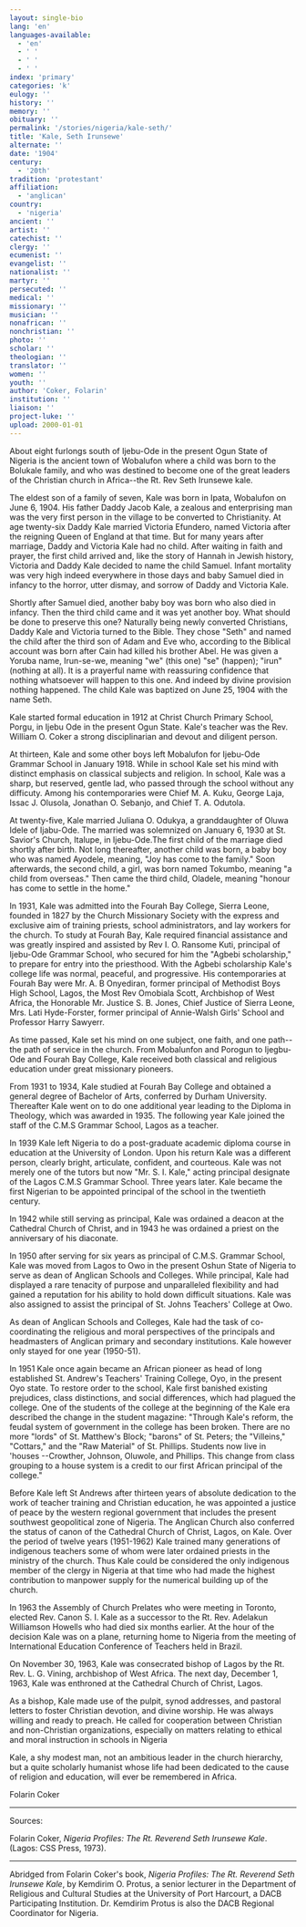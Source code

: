 ```yaml
---
layout: single-bio
lang: 'en'
languages-available:
  - 'en'
  - ' '
  - ' '
  - ' '
index: 'primary'
categories: 'k'
eulogy: ''
history: ''
memory: ''
obituary: ''
permalink: '/stories/nigeria/kale-seth/'
title: 'Kale, Seth Irunsewe'
alternate: ''
date: '1904'
century:
  - '20th'
tradition: 'protestant'
affiliation:
  - 'anglican'
country:
  - 'nigeria'
ancient: ''
artist: ''
catechist: ''
clergy: ''
ecumenist: ''
evangelist: ''
nationalist: ''
martyr: ''
persecuted: ''
medical: ''
missionary: ''
musician: ''
nonafrican: ''
nonchristian: ''
photo: ''
scholar: ''
theologian: ''
translator: ''
women: ''
youth: ''
author: 'Coker, Folarin'
institution: ''
liaison: ''
project-luke: ''
upload: 2000-01-01
---
```



About eight furlongs south of Ijebu-Ode in the present Ogun State of Nigeria is the ancient town of Wobalufon where a child was born to the Bolukale family, and who was destined to become one of the great leaders of the Christian church in Africa--the Rt. Rev Seth Irunsewe kale.

The eldest son of a family of seven, Kale was born in Ipata, Wobalufon on June 6, 1904. His father Daddy Jacob Kale, a zealous and enterprising man was the very first person in the village to be converted to Christianity. At age twenty-six Daddy Kale married Victoria Efundero, named Victoria after the reigning Queen of England at that time. But for many years after marriage, Daddy and Victoria Kale had no child. After waiting in faith and prayer, the first child arrived and, like the story of Hannah in Jewish history, Victoria and Daddy Kale decided to name the child Samuel. Infant mortality was very high indeed everywhere in those days and baby Samuel died in infancy to the horror, utter dismay, and sorrow of Daddy and Victoria Kale.

Shortly after Samuel died, another baby boy was born who also died in infancy. Then the third child came and it was yet another boy. What should be done to preserve this one? Naturally being newly converted Christians, Daddy Kale and Victoria turned to the Bible. They chose "Seth" and named the child after the third son of Adam and Eve who, according to the Biblical account was born after Cain had killed his brother Abel. He was given a Yoruba name, Irun-se-we, meaning "we" (this one) "se" (happen); "irun" (nothing at all). It is a prayerful name with reassuring confidence that nothing whatsoever will happen to this one. And indeed by divine provision nothing happened. The child Kale was baptized on June 25, 1904 with the name Seth.

Kale started formal education in 1912 at Christ Church Primary School, Porgu, in Ijebu Ode in the present Ogun State. Kale's teacher was the Rev. William O. Coker a strong disciplinarian and devout and diligent person.

At thirteen, Kale and some other boys left Mobalufon for Ijebu-Ode Grammar School in January 1918. While in school Kale set his mind with distinct emphasis on classical subjects and religion. In school, Kale was a sharp, but reserved, gentle lad, who passed through the school without any difficuty. Among his contemporaries were Chief M. A. Kuku, George Laja, Issac J. Olusola, Jonathan O. Sebanjo, and Chief T. A. Odutola.

At twenty-five, Kale married Juliana O. Odukya, a granddaughter of Oluwa Idele of Ijabu-Ode. The married was solemnized on January 6, 1930 at St. Savior's Church, Italupe, in Ijebu-Ode.The first child of the marriage died shortly after birth. Not long thereafter, another child was born, a baby boy who was named Ayodele, meaning, "Joy has come to the family." Soon afterwards, the second child, a girl, was born named Tokumbo, meaning "a child from overseas." Then came the third child, Oladele, meaning "honour has come to settle in the home."

In 1931, Kale was admitted into the Fourah Bay College, Sierra Leone, founded in 1827 by the Church Missionary Society with the express and exclusive aim of training priests, school administrators, and lay workers for the church. To study at Fourah Bay, Kale required financial assistance and was greatly inspired and assisted by Rev I. O. Ransome Kuti, principal of Ijebu-Ode Grammar School, who secured for him the "Agbebi scholarship," to prepare for entry into the priesthood. With the Agbebi scholarship Kale's college life was normal, peaceful, and progressive. His contemporaries at Fourah Bay were Mr. A. B Onyediran, former principal of Methodist Boys High School, Lagos, the Most Rev Omobiala Scott, Archbishop of West Africa, the Honorable Mr. Justice S. B. Jones, Chief Justice of Sierra Leone, Mrs. Lati Hyde-Forster, former principal of Annie-Walsh Girls' School and Professor Harry Sawyerr.

As time passed, Kale set his mind on one subject, one faith, and one path--the path of service in the church. From Mobalunfon and Porogun to Ijegbu-Ode and Fourah Bay College, Kale received both classical and religious education under great missionary pioneers.

From 1931 to 1934, Kale studied at Fourah Bay College and obtained a general degree of Bachelor of Arts, conferred by Durham University. Thereafter Kale went on to do one additional year leading to the Diploma in Theology, which was awarded in 1935. The following year Kale joined the staff of the C.M.S Grammar School, Lagos as a teacher.

In 1939 Kale left Nigeria to do a post-graduate academic diploma course in education at the University of London. Upon his return Kale was a different person, clearly bright, articulate, confident, and courteous. Kale was not merely one of the tutors but now "Mr. S. I. Kale," acting principal designate of the Lagos C.M.S Grammar School. Three years later. Kale became the first Nigerian to be appointed principal of the school in the twentieth century.

In 1942 while still serving as principal, Kale was ordained a deacon at the Cathedral Church of Christ, and in 1943 he was ordained a priest on the anniversary of his diaconate.

In 1950 after serving for six years as principal of C.M.S. Grammar School, Kale was moved from Lagos to Owo in the present Oshun State of Nigeria to serve as dean of Anglican Schools and Colleges. While principal, Kale had displayed a rare tenacity of purpose and unparalleled flexibility and had gained a reputation for his ability to hold down difficult situations. Kale was also assigned to assist the principal of St. Johns Teachers' College at Owo.

As dean of Anglican Schools and Colleges, Kale had the task of co-coordinating the religious and moral perspectives of the principals and headmasters of Anglican primary and secondary institutions. Kale however only stayed for one year (1950-51).

In 1951 Kale once again became an African pioneer as head of long established St. Andrew's Teachers' Training College, Oyo, in the present Oyo state. To restore order to the school, Kale first banished existing prejudices, class distinctions, and social differences, which had plagued the college. One of the students of the college at the beginning of the Kale era described the change in the student magazine: "Through Kale's reform, the feudal system of government in the college has been broken. There are no more "lords" of St. Matthew's Block; "barons" of St. Peters; the "Villeins," "Cottars," and the "Raw Material" of St. Phillips. Students now live in 'houses --Crowther, Johnson, Oluwole, and Phillips. This change from class grouping to a house system is a credit to our first African principal of the college."

Before Kale left St Andrews after thirteen years of absolute dedication to the work of teacher training and Christian education, he was appointed a justice of peace by the western regional government that includes the present southwest geopolitical zone of Nigeria. The Anglican Church also conferred the status of canon of the Cathedral Church of Christ, Lagos, on Kale. Over the period of twelve years (1951-1962) Kale trained many generations of indigenous teachers some of whom were later ordained priests in the ministry of the church. Thus Kale could be considered the only indigenous member of the clergy in Nigeria at that time who had made the highest contribution to manpower supply for the numerical building up of the church.

In 1963 the Assembly of Church Prelates who were meeting in Toronto, elected Rev. Canon S. I. Kale as a successor to the Rt. Rev. Adelakun Williamson Howells who had died six months earlier. At the hour of the decision Kale was on a plane, returning home to Nigeria from the meeting of International Education Conference of Teachers held in Brazil.

On November 30, 1963, Kale was consecrated bishop of Lagos by the Rt. Rev. L. G. Vining, archbishop of West Africa. The next day, December 1, 1963, Kale was enthroned at the Cathedral Church of Christ, Lagos.

As a bishop, Kale made use of the pulpit, synod addresses, and pastoral letters to foster Christian devotion, and divine worship. He was always willing and ready to preach. He called for cooperation between Christian and non-Christian organizations, especially on matters relating to ethical and moral instruction in schools in Nigeria

Kale, a shy modest man, not an ambitious leader in the church hierarchy, but a quite scholarly humanist whose life had been dedicated to the cause of religion and education, will ever be remembered in Africa.

Folarin Coker

---

Sources:

Folarin Coker, *Nigeria Profiles: The Rt. Reverend Seth Irunsewe Kale*. (Lagos: CSS Press, 1973).

---

Abridged from Folarin Coker's book, *Nigeria Profiles: The Rt. Reverend Seth Irunsewe Kale*, by Kemdirim O. Protus, a senior lecturer in the Department of Religious and Cultural Studies at the University of Port Harcourt, a DACB Participating Institution. Dr. Kemdirim Protus is also the DACB Regional Coordinator for Nigeria.